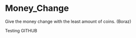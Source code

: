 Money_Change
============

Give the money change with the least amount of coins. (Boraz)

Testing GITHUB
